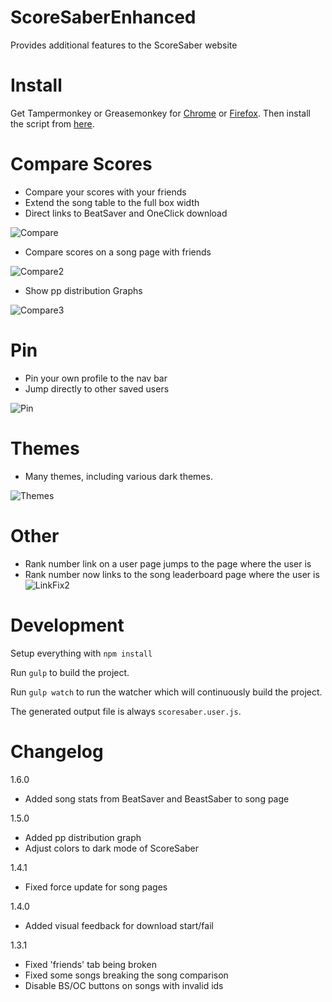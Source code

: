 # ScoreSaberEnhanced
Provides additional features to the ScoreSaber website

# Install
Get Tampermonkey or Greasemonkey for [Chrome](https://chrome.google.com/webstore/detail/tampermonkey/dhdgffkkebhmkfjojejmpbldmpobfkfo) or [Firefox](https://addons.mozilla.org/firefox/addon/tampermonkey/). Then install the script from [here](https://github.com/Splamy/ScoreSaberEnhanced/raw/master/scoresaber.user.js).

# Compare Scores
- Compare your scores with your friends
- Extend the song table to the full box width
- Direct links to BeatSaver and OneClick download

![Compare](https://i.imgur.com/3xy8FQo.png)

- Compare scores on a song page with friends

![Compare2](https://i.imgur.com/ZtCGEbx.png)

- Show pp distribution Graphs

![Compare3](https://i.imgur.com/KQNqWFg.png)

# Pin
- Pin your own profile to the nav bar
- Jump directly to other saved users

![Pin](https://i.imgur.com/2B0GLwi.png)

# Themes
- Many themes, including various dark themes.

![Themes](https://i.imgur.com/3Nso0TP.png)

# Other
- Rank number link on a user page jumps to the page where the user is
- Rank number now links to the song leaderboard page where the user is
![LinkFix2](https://i.imgur.com/U1quEKP.png)



# Development

Setup everything with `npm install`

Run `gulp` to build the project.

Run `gulp watch` to run the watcher which will continuously build the project.

The generated output file is always `scoresaber.user.js`.

# Changelog

1.6.0
 - Added song stats from BeatSaver and BeastSaber to song page

1.5.0
 - Added pp distribution graph
 - Adjust colors to dark mode of ScoreSaber

1.4.1
 - Fixed force update for song pages

1.4.0
 - Added visual feedback for download start/fail

1.3.1
 - Fixed 'friends' tab being broken
 - Fixed some songs breaking the song comparison
 - Disable BS/OC buttons on songs with invalid ids
